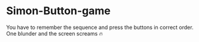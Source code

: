 # Simon-Button-game
You have to remember the sequence and press the buttons in correct order.
One blunder and the screen screams 🔥
